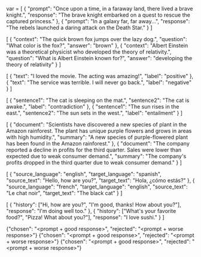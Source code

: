 var = [
    {
        "prompt": "Once upon a time, in a faraway land, there lived a brave knight.",
        "response": "The brave knight embarked on a quest to rescue the captured princess."
    },
    {
        "prompt": "In a galaxy far, far away...",
        "response": "The rebels launched a daring attack on the Death Star."
    }
]


[
  {
    "context": "The quick brown fox jumps over the lazy dog.",
    "question": "What color is the fox?",
    "answer": "brown"
  },
  {
    "context": "Albert Einstein was a theoretical physicist who developed the theory of relativity.",
    "question": "What is Albert Einstein known for?",
    "answer": "developing the theory of relativity"
  }
]

[
  {
    "text": "I loved the movie. The acting was amazing!",
    "label": "positive"
  },
  {
    "text": "The service was terrible. I will never go back.",
    "label": "negative"
  }
]

[
  {
    "sentence1": "The cat is sleeping on the mat.",
    "sentence2": "The cat is awake.",
    "label": "contradiction"
  },
  {
    "sentence1": "The sun rises in the east.",
    "sentence2": "The sun sets in the west.",
    "label": "entailment"
  }
]

[
  {
    "document": "Scientists have discovered a new species of plant in the Amazon rainforest. The plant has unique purple flowers and grows in areas with high humidity.",
    "summary": "A new species of purple-flowered plant has been found in the Amazon rainforest."
  },
  {
    "document": "The company reported a decline in profits for the third quarter. Sales were lower than expected due to weak consumer demand.",
    "summary": "The company's profits dropped in the third quarter due to weak consumer demand."
  }
]

[
  {
    "source_language": "english",
    "target_language": "spanish",
    "source_text": "Hello, how are you?",
    "target_text": "Hola, ¿cómo estás?"
  },
  {
    "source_language": "french",
    "target_language": "english",
    "source_text": "Le chat noir",
    "target_text": "The black cat"
  }
]

[
  {
    "history": ["Hi, how are you?", "I'm good, thanks! How about you?"],
    "response": "I'm doing well too."
  },
  {
    "history": ["What's your favorite food?", "Pizza! What about you?"],
    "response": "I love sushi."
  }
]

{"chosen": "<prompt + good response>", "rejected": "<prompt + worse response>"}
{"chosen": "<prompt + good response>", "rejected": "<prompt + worse response>"}
{"chosen": "<prompt + good response>", "rejected": "<prompt + worse response>"}
